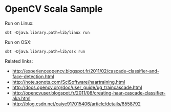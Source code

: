 OpenCV Scala Sample
===================

Run on Linux:

    sbt -Djava.library.path=lib/linux run

Run on OSX:

    sbt -Djava.library.path=lib/osx run


Related links:
* http://experienceopencv.blogspot.fr/2011/02/cascade-classifier-and-face-detection.html
* http://note.sonots.com/SciSoftware/haartraining.html
* http://docs.opencv.org/doc/user_guide/ug_traincascade.html
* http://opencvuser.blogspot.fr/2011/08/creating-haar-cascade-classifier-aka.html
* http://blog.csdn.net/caiye917015406/article/details/8558792
